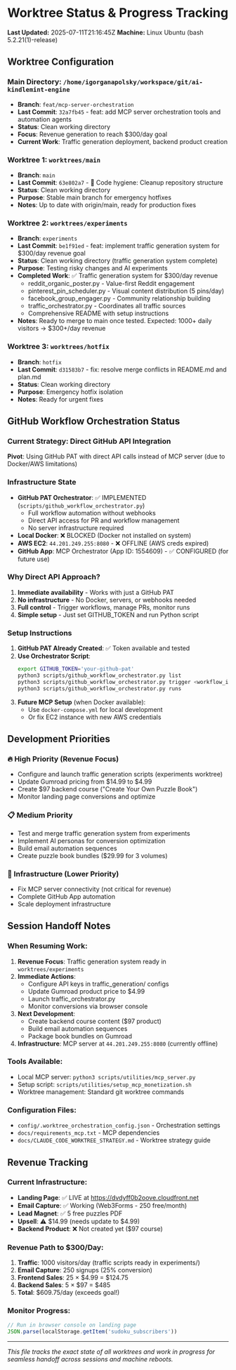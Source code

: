 # Worktree Status & Progress Tracking

**Last Updated:** 2025-07-11T21:16:45Z
**Machine:** Linux Ubuntu (bash 5.2.21(1)-release)

## Worktree Configuration

### Main Directory: `/home/igorganapolsky/workspace/git/ai-kindlemint-engine`
- **Branch**: `feat/mcp-server-orchestration`
- **Last Commit**: `32a7fb45` - feat: add MCP server orchestration tools and automation agents
- **Status**: Clean working directory
- **Focus**: Revenue generation to reach $300/day goal
- **Current Work**: Traffic generation deployment, backend product creation

### Worktree 1: `worktrees/main`
- **Branch**: `main`
- **Last Commit**: `63e802a7` - 🧹 Code hygiene: Cleanup repository structure
- **Status**: Clean working directory
- **Purpose**: Stable main branch for emergency hotfixes
- **Notes**: Up to date with origin/main, ready for production fixes

### Worktree 2: `worktrees/experiments`
- **Branch**: `experiments`
- **Last Commit**: `be1f91ed` - feat: implement traffic generation system for $300/day revenue goal
- **Status**: Clean working directory (traffic generation system complete)
- **Purpose**: Testing risky changes and AI experiments
- **Completed Work**: ✅ Traffic generation system for $300/day revenue
  - reddit_organic_poster.py - Value-first Reddit engagement
  - pinterest_pin_scheduler.py - Visual content distribution (5 pins/day)
  - facebook_group_engager.py - Community relationship building
  - traffic_orchestrator.py - Coordinates all traffic sources
  - Comprehensive README with setup instructions
- **Notes**: Ready to merge to main once tested. Expected: 1000+ daily visitors → $300+/day revenue

### Worktree 3: `worktrees/hotfix`
- **Branch**: `hotfix`
- **Last Commit**: `d31583b7` - fix: resolve merge conflicts in README.md and plan.md
- **Status**: Clean working directory
- **Purpose**: Emergency hotfix isolation
- **Notes**: Ready for urgent fixes

## GitHub Workflow Orchestration Status

### Current Strategy: Direct GitHub API Integration
**Pivot**: Using GitHub PAT with direct API calls instead of MCP server (due to Docker/AWS limitations)

### Infrastructure State
- **GitHub PAT Orchestrator**: ✅ IMPLEMENTED (`scripts/github_workflow_orchestrator.py`)
  - Full workflow automation without webhooks
  - Direct API access for PR and workflow management
  - No server infrastructure required
- **Local Docker**: ❌ BLOCKED (Docker not installed on system)
- **AWS EC2**: `44.201.249.255:8080` - ❌ OFFLINE (AWS creds expired)
- **GitHub App**: MCP Orchestrator (App ID: 1554609) - ✅ CONFIGURED (for future use)

### Why Direct API Approach?
1. **Immediate availability** - Works with just a GitHub PAT
2. **No infrastructure** - No Docker, servers, or webhooks needed
3. **Full control** - Trigger workflows, manage PRs, monitor runs
4. **Simple setup** - Just set GITHUB_TOKEN and run Python script

### Setup Instructions
1. **GitHub PAT Already Created**: ✅ Token available and tested
2. **Use Orchestrator Script**:
   ```bash
   export GITHUB_TOKEN='your-github-pat'
   python3 scripts/github_workflow_orchestrator.py list
   python3 scripts/github_workflow_orchestrator.py trigger <workflow_id>
   python3 scripts/github_workflow_orchestrator.py runs
   ```
3. **Future MCP Setup** (when Docker available):
   - Use `docker-compose.yml` for local development
   - Or fix EC2 instance with new AWS credentials

## Development Priorities

### 🔥 High Priority (Revenue Focus)
- Configure and launch traffic generation scripts (experiments worktree)
- Update Gumroad pricing from $14.99 to $4.99
- Create $97 backend course ("Create Your Own Puzzle Book")
- Monitor landing page conversions and optimize

### 📋 Medium Priority
- Test and merge traffic generation system from experiments
- Implement AI personas for conversion optimization
- Build email automation sequences
- Create puzzle book bundles ($29.99 for 3 volumes)

### 🔧 Infrastructure (Lower Priority)
- Fix MCP server connectivity (not critical for revenue)
- Complete GitHub App automation
- Scale deployment infrastructure

## Session Handoff Notes

### When Resuming Work:
1. **Revenue Focus**: Traffic generation system ready in `worktrees/experiments`
2. **Immediate Actions**:
   - Configure API keys in traffic_generation/ configs
   - Update Gumroad product price to $4.99
   - Launch traffic_orchestrator.py
   - Monitor conversions via browser console
3. **Next Development**:
   - Create backend course content ($97 product)
   - Build email automation sequences
   - Package book bundles on Gumroad
4. **Infrastructure**: MCP server at `44.201.249.255:8080` (currently offline)

### Tools Available:
- Local MCP server: `python3 scripts/utilities/mcp_server.py`
- Setup script: `scripts/utilities/setup_mcp_monetization.sh`
- Worktree management: Standard git worktree commands

### Configuration Files:
- `config/.worktree_orchestration_config.json` - Orchestration settings
- `docs/requirements_mcp.txt` - MCP dependencies
- `docs/CLAUDE_CODE_WORKTREE_STRATEGY.md` - Worktree strategy guide

## Revenue Tracking

### Current Infrastructure:
- **Landing Page**: ✅ LIVE at https://dvdyff0b2oove.cloudfront.net
- **Email Capture**: ✅ Working (Web3Forms - 250 free/month)
- **Lead Magnet**: ✅ 5 free puzzles PDF
- **Upsell**: ⚠️ $14.99 (needs update to $4.99)
- **Backend Product**: ❌ Not created yet ($97 course)

### Revenue Path to $300/Day:
1. **Traffic**: 1000 visitors/day (traffic scripts ready in experiments/)
2. **Email Capture**: 250 signups (25% conversion)
3. **Frontend Sales**: 25 × $4.99 = $124.75
4. **Backend Sales**: 5 × $97 = $485
5. **Total**: $609.75/day (exceeds goal!)

### Monitor Progress:
```javascript
// Run in browser console on landing page
JSON.parse(localStorage.getItem('sudoku_subscribers'))
```

---
*This file tracks the exact state of all worktrees and work in progress for seamless handoff across sessions and machine reboots.*
